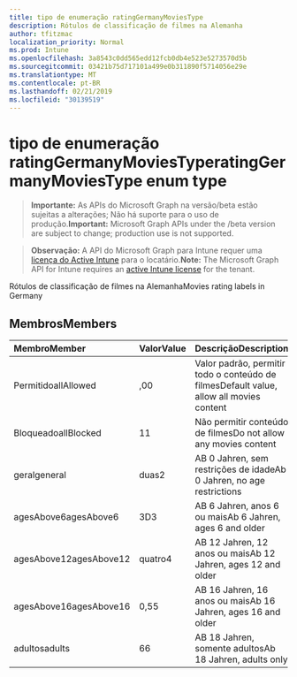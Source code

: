 ```yaml
---
title: tipo de enumeração ratingGermanyMoviesType
description: Rótulos de classificação de filmes na Alemanha
author: tfitzmac
localization_priority: Normal
ms.prod: Intune
ms.openlocfilehash: 3a8543c0dd565edd12fcb0db4e523e5273570d5b
ms.sourcegitcommit: 03421b75d717101a499e0b311890f5714056e29e
ms.translationtype: MT
ms.contentlocale: pt-BR
ms.lasthandoff: 02/21/2019
ms.locfileid: "30139519"
---
```

# <a name="ratinggermanymoviestype-enum-type"></a><span data-ttu-id="16460-103">tipo de enumeração ratingGermanyMoviesType</span><span class="sxs-lookup"><span data-stu-id="16460-103">ratingGermanyMoviesType enum type</span></span>

> <span data-ttu-id="16460-104">**Importante:** As APIs do Microsoft Graph na versão/beta estão sujeitas a alterações; Não há suporte para o uso de produção.</span><span class="sxs-lookup"><span data-stu-id="16460-104">**Important:** Microsoft Graph APIs under the /beta version are subject to change; production use is not supported.</span></span>

> <span data-ttu-id="16460-105">**Observação:** A API do Microsoft Graph para Intune requer uma [licença do Active Intune](https://go.microsoft.com/fwlink/?linkid=839381) para o locatário.</span><span class="sxs-lookup"><span data-stu-id="16460-105">**Note:** The Microsoft Graph API for Intune requires an [active Intune license](https://go.microsoft.com/fwlink/?linkid=839381) for the tenant.</span></span>

<span data-ttu-id="16460-106">Rótulos de classificação de filmes na Alemanha</span><span class="sxs-lookup"><span data-stu-id="16460-106">Movies rating labels in Germany</span></span>

## <a name="members"></a><span data-ttu-id="16460-107">Membros</span><span class="sxs-lookup"><span data-stu-id="16460-107">Members</span></span>
|<span data-ttu-id="16460-108">Membro</span><span class="sxs-lookup"><span data-stu-id="16460-108">Member</span></span>|<span data-ttu-id="16460-109">Valor</span><span class="sxs-lookup"><span data-stu-id="16460-109">Value</span></span>|<span data-ttu-id="16460-110">Descrição</span><span class="sxs-lookup"><span data-stu-id="16460-110">Description</span></span>|
|:---|:---|:---|
|<span data-ttu-id="16460-111">Permitido</span><span class="sxs-lookup"><span data-stu-id="16460-111">allAllowed</span></span>|<span data-ttu-id="16460-112">,0</span><span class="sxs-lookup"><span data-stu-id="16460-112">0</span></span>|<span data-ttu-id="16460-113">Valor padrão, permitir todo o conteúdo de filmes</span><span class="sxs-lookup"><span data-stu-id="16460-113">Default value, allow all movies content</span></span>|
|<span data-ttu-id="16460-114">Bloqueado</span><span class="sxs-lookup"><span data-stu-id="16460-114">allBlocked</span></span>|<span data-ttu-id="16460-115">1</span><span class="sxs-lookup"><span data-stu-id="16460-115">1</span></span>|<span data-ttu-id="16460-116">Não permitir conteúdo de filmes</span><span class="sxs-lookup"><span data-stu-id="16460-116">Do not allow any movies content</span></span>|
|<span data-ttu-id="16460-117">geral</span><span class="sxs-lookup"><span data-stu-id="16460-117">general</span></span>|<span data-ttu-id="16460-118">duas</span><span class="sxs-lookup"><span data-stu-id="16460-118">2</span></span>|<span data-ttu-id="16460-119">AB 0 Jahren, sem restrições de idade</span><span class="sxs-lookup"><span data-stu-id="16460-119">Ab 0 Jahren, no age restrictions</span></span>|
|<span data-ttu-id="16460-120">agesAbove6</span><span class="sxs-lookup"><span data-stu-id="16460-120">agesAbove6</span></span>|<span data-ttu-id="16460-121">3D</span><span class="sxs-lookup"><span data-stu-id="16460-121">3</span></span>|<span data-ttu-id="16460-122">AB 6 Jahren, anos 6 ou mais</span><span class="sxs-lookup"><span data-stu-id="16460-122">Ab 6 Jahren, ages 6 and older</span></span>|
|<span data-ttu-id="16460-123">agesAbove12</span><span class="sxs-lookup"><span data-stu-id="16460-123">agesAbove12</span></span>|<span data-ttu-id="16460-124">quatro</span><span class="sxs-lookup"><span data-stu-id="16460-124">4</span></span>|<span data-ttu-id="16460-125">AB 12 Jahren, 12 anos ou mais</span><span class="sxs-lookup"><span data-stu-id="16460-125">Ab 12 Jahren, ages 12 and older</span></span>|
|<span data-ttu-id="16460-126">agesAbove16</span><span class="sxs-lookup"><span data-stu-id="16460-126">agesAbove16</span></span>|<span data-ttu-id="16460-127">0,5</span><span class="sxs-lookup"><span data-stu-id="16460-127">5</span></span>|<span data-ttu-id="16460-128">AB 16 Jahren, 16 anos ou mais</span><span class="sxs-lookup"><span data-stu-id="16460-128">Ab 16 Jahren, ages 16 and older</span></span>|
|<span data-ttu-id="16460-129">adultos</span><span class="sxs-lookup"><span data-stu-id="16460-129">adults</span></span>|<span data-ttu-id="16460-130">6</span><span class="sxs-lookup"><span data-stu-id="16460-130">6</span></span>|<span data-ttu-id="16460-131">AB 18 Jahren, somente adultos</span><span class="sxs-lookup"><span data-stu-id="16460-131">Ab 18 Jahren, adults only</span></span>|




